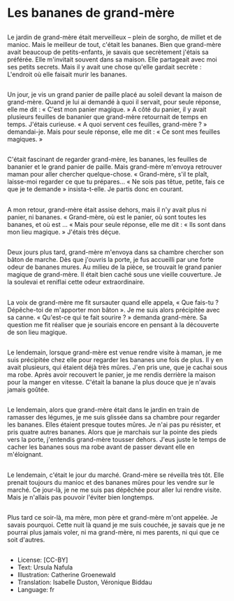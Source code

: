 # Les bananes de grand-mère

##
Le jardin de grand-mère était
merveilleux – plein de sorgho, de
millet et de manioc. Mais le meilleur
de tout, c'était les bananes.
Bien que grand-mère avait
beaucoup de petits-enfants, je
savais que secrètement j'étais sa
préférée. Elle m'invitait souvent
dans sa maison. Elle partageait
avec moi ses petits secrets.
Mais il y avait une chose qu'elle
gardait secrète : L'endroit où elle
faisait murir les bananes.

##
Un jour, je vis un grand panier de
paille placé au soleil devant la
maison de grand-mère. Quand je lui
ai demandé à quoi il servait, pour
seule réponse, elle me dit : « C'est
mon panier magique. » A côté du
panier, il y avait plusieurs feuilles
de bananier que grand-mère
retournait de temps en temps.
J'étais curieuse. « A quoi servent ces
feuilles, grand-mère ? » demandai-je.
Mais pour seule réponse, elle me
dit : « Ce sont mes feuilles
magiques. »

##
C'était fascinant de regarder grand-mère, les bananes, les feuilles de
bananier et le grand panier de
paille. Mais grand-mère m'envoya
retrouver maman pour aller
chercher quelque-chose.
« Grand-mère, s'il te plaît, laisse-moi
regarder ce que tu prépares...
« Ne sois pas têtue, petite, fais ce
que je te demande » insista-t-elle. Je
partis donc en courant.

##
A mon retour, grand-mère était
assise dehors, mais il n'y avait plus
ni panier, ni bananes.
« Grand-mère, où est le panier, où
sont toutes les bananes, et où est ...
« Mais pour seule réponse, elle me
dit : « Ils sont dans mon lieu
magique. » J'étais très déçue.

##
Deux jours plus tard, grand-mère
m'envoya dans sa chambre
chercher son bâton de marche.
Dès que j'ouvris la porte, je fus
accueilli par une forte odeur de
bananes mures. Au milieu de la
pièce, se trouvait le grand panier
magique de grand-mère. Il était
bien caché sous une vieille
couverture. Je la soulevai et reniflai
cette odeur extraordinaire.

##
La voix de grand-mère me fit
sursauter quand elle appela, « Que
fais-tu ? Dépêche-toi de m'apporter
mon bâton ».
Je me suis alors précipitée avec sa
canne.
« Qu'est-ce qui te fait sourire ? »
demanda grand-mère. Sa question
me fit réaliser que je souriais
encore en pensant à la découverte
de son lieu magique.

##
Le lendemain, lorsque grand-mère
est venue rendre visite à maman, je
me suis précipitée chez elle pour
regarder les bananes une fois de
plus.
Il y en avait plusieurs, qui étaient
déjà très mûres. J'en pris une, que
je cachai sous ma robe. Après avoir
recouvert le panier, je me rendis
derrière la maison pour la manger
en vitesse. C'était la banane la plus
douce que je n'avais jamais goûtée.

##
Le lendemain, alors que grand-mère
était dans le jardin en train de
ramasser des légumes, je me suis
glissée dans sa chambre pour
regarder les bananes. Elles étaient
presque toutes mûres. Je n'ai pas
pu résister, et pris quatre autres
bananes. Alors que je marchais sur
la pointe des pieds vers la porte,
j'entendis grand-mère tousser
dehors. J'eus juste le temps de
cacher les bananes sous ma robe
avant de passer devant elle en
m'éloignant.

##
Le lendemain, c'était le jour du
marché.
Grand-mère se réveilla très tôt.
Elle prenait toujours du manioc et
des bananes mûres pour les vendre
sur le marché.
Ce jour-là, je ne me suis pas
dépêchée pour aller lui rendre
visite. Mais je n'allais pas pouvoir
l'éviter bien longtemps.

##
Plus tard ce soir-là, ma mère, mon
père et grand-mère m'ont appelée.
Je savais pourquoi.
Cette nuit là quand je me suis
couchée, je savais que je ne pourrai
plus jamais voler, ni ma grand-mère, ni mes parents, ni qui que ce
soit d'autres.

##
* License: [CC-BY]
* Text: Ursula Nafula
* Illustration: Catherine Groenewald
* Translation: Isabelle Duston, Véronique Biddau
* Language: fr
